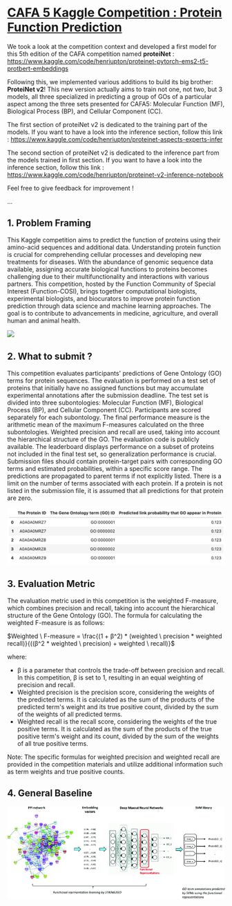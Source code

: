 # [CAFA 5 Kaggle Competition : Protein Function Prediction](https://www.kaggle.com/competitions/cafa-5-protein-function-prediction/overview)

We took a look at the competition context and developed a first model for this 5th edition of the CAFA competition named **proteiNet** : https://www.kaggle.com/code/henriupton/proteinet-pytorch-ems2-t5-protbert-embeddings

Following this, we implemented various additions to build its big brother: **ProteiNet v2**! This new version actually aims to train not one, not two, but 3 models, all three specialized in predicting a group of GOs of a particular aspect among the three sets presented for CAFA5: Molecular Function (MF), Biological Process (BP), and Cellular Component (CC).

The first section of proteiNet v2 is dedicated to the training part of the models. If you want to have a look into the inference section, follow this link : https://www.kaggle.com/code/henriupton/proteinet-aspects-experts-infer

The second section of proteiNet v2 is dedicated to the inference part from the models trained in first section. If you want to have a look into the inference section, follow this link : https://www.kaggle.com/code/henriupton/proteinet-v2-inference-notebook

Feel free to give feedback for improvement !

...
## 1. Problem Framing

This Kaggle competition aims to predict the function of proteins using their amino-acid sequences and additional data. Understanding protein function is crucial for comprehending cellular processes and developing new treatments for diseases. With the abundance of genomic sequence data available, assigning accurate biological functions to proteins becomes challenging due to their multifunctionality and interactions with various partners. This competition, hosted by the Function Community of Special Interest (Function-COSI), brings together computational biologists, experimental biologists, and biocurators to improve protein function prediction through data science and machine learning approaches. The goal is to contribute to advancements in medicine, agriculture, and overall human and animal health.

<img src="https://structuralbioinformatician.files.wordpress.com/2013/03/1ece.gif">

## 2. What to submit ?

This competition evaluates participants' predictions of Gene Ontology (GO) terms for protein sequences. The evaluation is performed on a test set of proteins that initially have no assigned functions but may accumulate experimental annotations after the submission deadline. The test set is divided into three subontologies: Molecular Function (MF), Biological Process (BP), and Cellular Component (CC). Participants are scored separately for each subontology. The final performance measure is the arithmetic mean of the maximum F-measures calculated on the three subontologies. Weighted precision and recall are used, taking into account the hierarchical structure of the GO. The evaluation code is publicly available. The leaderboard displays performance on a subset of proteins not included in the final test set, so generalization performance is crucial. Submission files should contain protein-target pairs with corresponding GO terms and estimated probabilities, within a specific score range. The predictions are propagated to parent terms if not explicitly listed. There is a limit on the number of terms associated with each protein. If a protein is not listed in the submission file, it is assumed that all predictions for that protein are zero.

![image-intro](figures/example-submission-tab.png)

## 3. Evaluation Metric

The evaluation metric used in this competition is the weighted F-measure, which combines precision and recall, taking into account the hierarchical structure of the Gene Ontology (GO). The formula for calculating the weighted F-measure is as follows:

$Weighted \ F-measure = \frac{(1 + β^2) * (weighted \ precision * weighted recall)}{((β^2 * weighted \ precision) + weighted \ recall)}$

where:
- β is a parameter that controls the trade-off between precision and recall. In this competition, β is set to 1, resulting in an equal weighting of precision and recall.
- Weighted precision is the precision score, considering the weights of the predicted terms. It is calculated as the sum of the products of the predicted term's weight and its true positive count, divided by the sum of the weights of all predicted terms.
- Weighted recall is the recall score, considering the weights of the true positive terms. It is calculated as the sum of the products of the true positive term's weight and its count, divided by the sum of the weights of all true positive terms.

Note: The specific formulas for weighted precision and weighted recall are provided in the competition materials and utilize additional information such as term weights and true positive counts.

## 4. General Baseline 

![image-intro](figures/Flow-chart-of-STRING2GO-based-protein-function-prediction-method.png)
